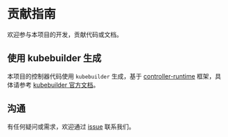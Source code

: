 # 贡献指南

欢迎参与本项目的开发，贡献代码或文档。

## 使用 kubebuilder 生成

本项目的控制器代码使用 `kubebuilder` 生成，基于 [controller-runtime](https://github.com/kubernetes-sigs/controller-runtime) 框架，具体请参考 [kubebuilder 官方文档](https://book.kubebuilder.io/quick-start.html)。

## 沟通

有任何疑问或需求，欢迎通过 [issue](https://github.com/tkestack/tke-extend-network-controller/issues/new) 联系我们。
